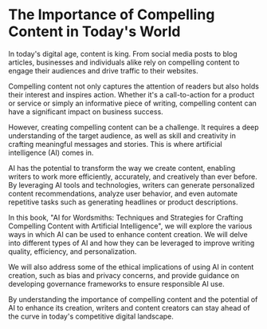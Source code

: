 The Importance of Compelling Content in Today's World
===================================================================

In today's digital age, content is king. From social media posts to blog articles, businesses and individuals alike rely on compelling content to engage their audiences and drive traffic to their websites.

Compelling content not only captures the attention of readers but also holds their interest and inspires action. Whether it's a call-to-action for a product or service or simply an informative piece of writing, compelling content can have a significant impact on business success.

However, creating compelling content can be a challenge. It requires a deep understanding of the target audience, as well as skill and creativity in crafting meaningful messages and stories. This is where artificial intelligence (AI) comes in.

AI has the potential to transform the way we create content, enabling writers to work more efficiently, accurately, and creatively than ever before. By leveraging AI tools and technologies, writers can generate personalized content recommendations, analyze user behavior, and even automate repetitive tasks such as generating headlines or product descriptions.

In this book, "AI for Wordsmiths: Techniques and Strategies for Crafting Compelling Content with Artificial Intelligence", we will explore the various ways in which AI can be used to enhance content creation. We will delve into different types of AI and how they can be leveraged to improve writing quality, efficiency, and personalization.

We will also address some of the ethical implications of using AI in content creation, such as bias and privacy concerns, and provide guidance on developing governance frameworks to ensure responsible AI use.

By understanding the importance of compelling content and the potential of AI to enhance its creation, writers and content creators can stay ahead of the curve in today's competitive digital landscape.
